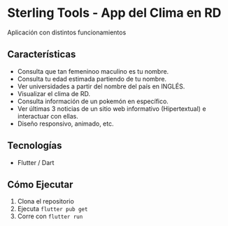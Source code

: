 # Sterling Tools - App del Clima en RD

Aplicación con distintos funcionamientos

## Características
- Consulta que tan femeninoo maculino es tu nombre.
- Consulta tu edad estimada partiendo de tu nombre.
- Ver universidades a partir del nombre del país en INGLÉS.
- Visualizar el clima de RD.
- Consulta información de un pokemón en específico.
- Ver últimas 3 noticias de un sitio web informativo (Hipertextual) e interactuar con ellas.
- Diseño responsivo, animado, etc.

## Tecnologías
- Flutter / Dart

## Cómo Ejecutar
1. Clona el repositorio
2. Ejecuta `flutter pub get`
3. Corre con `flutter run`
